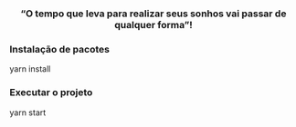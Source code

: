  <h3 align="center">
   “O tempo que leva para realizar seus sonhos vai passar de qualquer forma”!
</h3>

### Instalação de pacotes
yarn install

### Executar o projeto
yarn start
